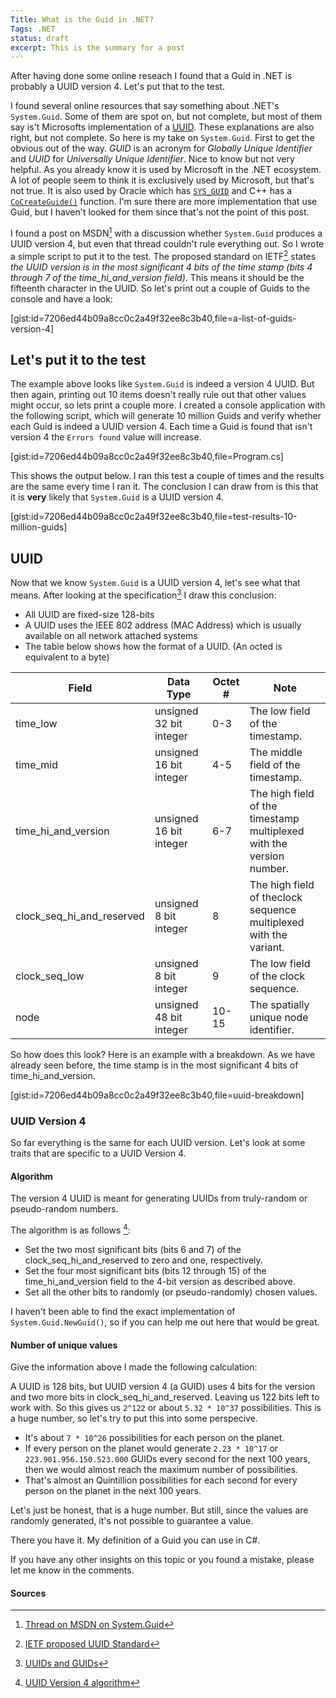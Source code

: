 ```yaml
---
Title: What is the Guid in .NET?
Tags: .NET
status: draft
excerpt: This is the summary for a post
---
```


After having done some online reseach I found that a Guid in .NET is probably a UUID version 4. Let's put that to the test.

I found several online resources that say something about .NET's `System.Guid`. Some of them are spot on, but not complete, but most of them say is't Microsofts implementation of a [UUID](https://web.archive.org/web/20060615195933/http://www.webdav.org/specs/draft-leach-uuids-guids-01.txt). These explanations are also right, but not complete. So here is my take on `System.Guid`. First to get the obvious out of the way. _GUID_ is an acronym for _Globally Unique Identifier_ and _UUID_ for _Universally Unique Identifier_. Nice to know but not very helpful. As you already know it is used by Microsoft in the .NET ecosystem. A lot of people seem to think it is exclusively used by Microsoft, but that's not true. It is also used by Oracle which has [`SYS_GUID`](https://docs.oracle.com/cd/B12037_01/server.101/b10759/functions153.htm) and C++ has a [`CoCreateGuide()`](https://docs.microsoft.com/en-us/windows/desktop/api/combaseapi/nf-combaseapi-cocreateguid) function. I'm sure there are more implementation that use Guid, but I haven't looked for them since that's not the point of this post.

I found a post on MSDN[^1] with a discussion whether `System.Guid` produces a UUID version 4, but even that thread couldn't rule everything out. So I wrote a simple script to put it to the test. The proposed standard on IETF[^2] states _the UUID version is in the most significant 4 bits of the time stamp (bits 4 through 7 of the time_hi_and_version field)_. This means it should be the fifteenth character in the UUID. So let's print out a couple of Guids to the console and have a look:

[gist:id=7206ed44b09a8cc0c2a49f32ee8c3b40,file=a-list-of-guids-version-4]

## Let's put it to the test

The example above looks like `System.Guid` is indeed a version 4 UUID. But then again, printing out 10 items doesn't really rule out that other values might occur, so lets print a couple more. I created a console application with the following script, which will generate 10 million Guids and verify whether each Guid is indeed a UUID version 4. Each time a Guid is found that isn't version 4 the `Errors found` value will increase.

[gist:id=7206ed44b09a8cc0c2a49f32ee8c3b40,file=Program.cs]

This shows the output below. I ran this test a couple of times and the results are the same every time I ran it. The conclusion I can draw from is this that it is __very__ likely that `System.Guid` is a UUID version 4. 

[gist:id=7206ed44b09a8cc0c2a49f32ee8c3b40,file=test-results-10-million-guids]

## UUID

Now that we know `System.Guid` is a UUID version 4, let's see what that means. After looking at the specification[^3] I draw this conclusion:

- All UUID are fixed-size 128-bits
- A UUID uses the IEEE 802 address (MAC Address) which is usually available on all network attached systems
- The table below shows how the format of a UUID. (An octed is equivalent to a byte)

| Field                     | Data Type               | Octet # | Note                                                                 |
| ------------------------- | ----------------------- | ------- | -------------------------------------------------------------------- |
| time_low                  | unsigned 32 bit integer | 0-3     | The low field of the timestamp.                                      |
| time_mid                  | unsigned 16 bit integer | 4-5     | The middle field of the timestamp.                                   |
| time_hi_and_version       | unsigned 16 bit integer | 6-7     | The high field of the timestamp multiplexed with the version number. |
| clock_seq_hi_and_reserved | unsigned 8 bit integer  | 8       | The high field of theclock sequence multiplexed with the variant.    |
| clock_seq_low             | unsigned 8 bit integer  | 9       | The low field of the clock sequence.                                 |
| node                      | unsigned 48 bit integer | 10-15   | The spatially unique node identifier.                                |

So how does this look? Here is an example with a breakdown. As we have already seen before, the time stamp is in the most significant 4 bits of time_hi_and_version.

[gist:id=7206ed44b09a8cc0c2a49f32ee8c3b40,file=uuid-breakdown]

### UUID Version 4

So far everything is the same for each UUID version. Let's look at some traits that are specific to a UUID Version 4.

#### Algorithm

The version 4 UUID is meant for generating UUIDs from truly-random or pseudo-random numbers.

The algorithm is as follows [^4]: 

- Set the two most significant bits (bits 6 and 7) of the clock_seq_hi_and_reserved to zero and one, respectively.
- Set the four most significant bits (bits 12 through 15) of the time_hi_and_version field to the 4-bit version as described above.
- Set all the other bits to randomly (or pseudo-randomly) chosen values.

I haven't been able to find the exact implementation of `System.Guid.NewGuid()`, so if you can help me out here that would be great.

#### Number of unique values

Give the information above I made the following calculation:

A UUID is 128 bits, but UUID version 4 (a GUID) uses 4 bits for the version and two more bits in clock_seq_hi_and_reserved. Leaving us 122 bits left to work with.
So this gives us `2^122` or about `5.32 * 10^37` possibilities. This is a huge number, so let's try to put this into some perspecive.

- It's about `7 * 10^26` possibilities for each person on the planet.
- If every person on the planet would generate `2.23 * 10^17` or `223.901.956.150.523.000` GUIDs every second for the next 100 years, then we would almost reach the maximum number of possibilities.
- That's almost an Quintillion possibilities for each second for every person on the planet in the next 100 years.

Let's just be honest, that is a huge number. But still, since the values are randomly generated, it's not possible to guarantee a value.

There you have it. My definition of a Guid you can use in C#.

If you have any other insights on this topic or you found a mistake, please let me know in the comments.

#### Sources

[^1]: [Thread on MSDN on System.Guid](https://social.msdn.microsoft.com/Forums/en-US/4956142a-0a5d-4f1e-b102-93a3eea1b5d5/does-guidnewguid-produce-uuid-version-4-according-to-rfc4122?forum=netfxbcl)
[^2]: [IETF proposed UUID Standard](https://tools.ietf.org/html/rfc4122#section-4.1.3)
[^3]: [UUIDs and GUIDs](https://web.archive.org/web/20060615195933/http://www.webdav.org/specs/draft-leach-uuids-guids-01.txt)
[^4]: [UUID Version 4 algorithm](https://tools.ietf.org/html/rfc4122#section-4.4)
